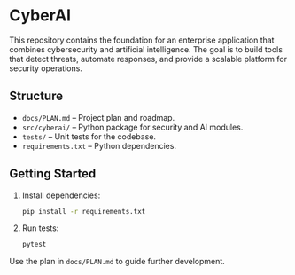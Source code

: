 # CyberAI

This repository contains the foundation for an enterprise application that combines cybersecurity and artificial intelligence. The goal is to build tools that detect threats, automate responses, and provide a scalable platform for security operations.

## Structure

- `docs/PLAN.md` – Project plan and roadmap.
- `src/cyberai/` – Python package for security and AI modules.
- `tests/` – Unit tests for the codebase.
- `requirements.txt` – Python dependencies.

## Getting Started

1. Install dependencies:
   ```bash
   pip install -r requirements.txt
   ```
2. Run tests:
   ```bash
   pytest
   ```

Use the plan in `docs/PLAN.md` to guide further development.

